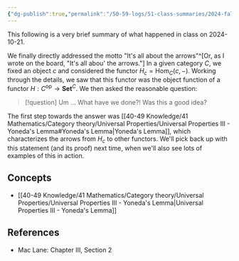 ```yaml
---
{"dg-publish":true,"permalink":"/50-59-logs/51-class-summaries/2024-fall/math-561/2024-10/2024-10-21/","updated":"2024-10-21T19:31:56-07:00"}
---
```


This following is a very brief summary of what happened in class on 2024-10-21.

We finally directly addressed the motto "It's all about the arrows"^[Or, as I wrote on the board, "It's all abou' the arrows."] In a given category $C$, we fixed an object $c$ and considered the functor $H_c = \operatorname{Hom}_C(c,-)$. Working through the details, we saw that this functor was the object function of a functor $H:C^{\text{op}}\to \textbf{Set}^C$. We then asked the reasonable question:

> [!question] Um ...
> What have we done?! Was this a good idea?

The first step towards the answer was [[40-49 Knowledge/41 Mathematics/Category theory/Universal Properties/Universal Properties III - Yoneda's Lemma#Yoneda's Lemma\|Yoneda's Lemma]], which characterizes the arrows from $H_c$ to other functors. We'll pick back up with this statement (and its proof) next time, when we'll also see lots of examples of this in action.
## Concepts

- [[40-49 Knowledge/41 Mathematics/Category theory/Universal Properties/Universal Properties III - Yoneda's Lemma\|Universal Properties III - Yoneda's Lemma]]

## References

- Mac Lane: Chapter III, Section 2